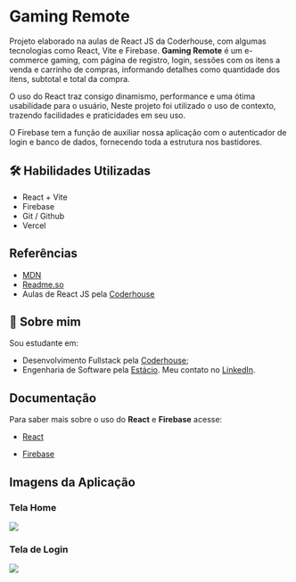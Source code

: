 # Gaming Remote

 Projeto elaborado na aulas de React JS da Coderhouse, com algumas tecnologias como React, Vite e Firebase. **Gaming Remote** é um e-commerce gaming, com página de registro, login, sessões com os itens a venda e carrinho de compras, informando detalhes como quantidade dos itens, subtotal e total da compra.
 
 O uso do React traz consigo dinamismo, performance e uma ótima usabilidade para o usuário, Neste projeto foi utilizado o uso de contexto, trazendo facilidades e praticidades em seu uso.

 O Firebase tem a função de auxiliar nossa aplicação com o autenticador de login e banco de dados, fornecendo toda a estrutura nos bastidores.
 
## 🛠 Habilidades Utilizadas

 * React + Vite
 * Firebase
 * Git / Github
 * Vercel

## Referências

 - [MDN](https://developer.mozilla.org/pt-BR/)
 - [Readme.so](https://readme.so/pt)
 - Aulas de React JS pela [Coderhouse](https://www.coderhouse.com/)

## 🚀 Sobre mim
 Sou estudante em: 
  - Desenvolvimento Fullstack pela [Coderhouse](https://www.coderhouse.com/);
  - Engenharia de Software pela [Estácio](https://estacio.br/).
Meu contato no [LinkedIn](https://www.linkedin.com/in/leonardoformaggio/).
## Documentação

 Para saber mais sobre o uso do **React** e **Firebase** acesse:

 * [React](https://react.dev/)

 * [Firebase](https://firebase.google.com/?hl=pt-br)

 ## Imagens da Aplicação

 ### Tela Home
 <img src="./src/assets/img/gaming-remote01" />

 ### Tela de Login
 <img src="./src/assets/img/gaming-remote02" />
